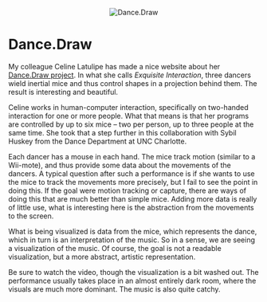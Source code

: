 <p align="center"><img src="https://media.eagereyes.org/media/2008/ExquisiteInteraction.jpg" alt="Dance.Draw" /></p>

# Dance.Draw

My colleague Celine Latulipe has made a nice website about her <a href="http://www.sis.uncc.edu/~clatulip/DanceDraw/Dance.Draw.html">Dance.Draw project</a>. In what she calls <em>Exquisite Interaction</em>, three dancers wield inertial mice and thus control shapes in a projection behind them. The result is interesting and beautiful.

Celine works in human-computer interaction, specifically on two-handed interaction for one or more people. What that means is that her programs are controlled by up to six mice &ndash; two per person, up to three people at the same time. She took that a step further in this collaboration with Sybil Huskey from the Dance Department at UNC Charlotte.

Each dancer has a mouse in each hand. The mice track motion (similar to a Wii-mote), and thus provide some data about the movements of the dancers. A typical question after such a performance is if she wants to use the mice to track the movements more precisely, but I fail to see the point in doing this. If the goal were motion tracking or capture, there are ways of doing this that are much better than simple mice. Adding more data is really of little use, what is interesting here is the abstraction from the movements to the screen.

What is being visualized is data from the mice, which represents the dance, which in turn is an interpretation of the music. So in a sense, we are seeing a visualization of the music. Of course, the goal is not a readable visualization, but a more abstract, artistic representation.

Be sure to watch the video, though the visualization is a bit washed out. The  performance usually takes place in an almost entirely dark room, where the visuals are much more dominant. The music is also quite catchy.
